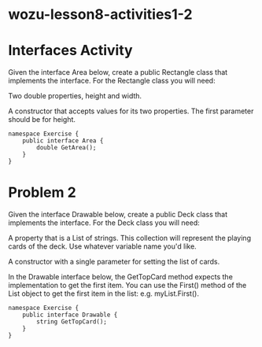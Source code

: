 # wozu-lesson8-activities1-2

# Interfaces Activity

Given the interface Area below, create a public Rectangle class that implements the interface. For the Rectangle class you will need:

Two double properties, height and width.

A constructor that accepts values for its two properties. The first parameter should be for height.

```
namespace Exercise {
    public interface Area {
        double GetArea();
    }
}
```

# Problem 2 

Given the interface Drawable below, create a public Deck class that implements the interface. For the Deck class you will need:

A property that is a List of strings. This collection will represent the playing cards of the deck. Use whatever variable name you'd like.

A constructor with a single parameter for setting the list of cards.

In the Drawable interface below, the GetTopCard method expects the implementation to get the first item. You can use the First() method of the List object to get the first item in the list: e.g. myList.First().

```
namespace Exercise {
    public interface Drawable {
        string GetTopCard();
    }
}
```
